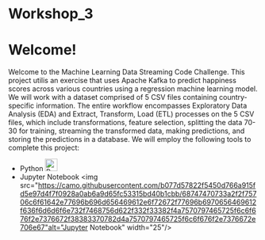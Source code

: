 # Workshop_3
# Welcome!
Welcome to the Machine Learning Data Streaming Code Challenge. This project utilis an exercise that uses Apache Kafka to predict happiness scores across various countries using a regression machine learning model. We will work with a dataset comprised of 5 CSV files containing country-specific information. The entire workflow encompasses Exploratory Data Analysis (EDA) and Extract, Transform, Load (ETL) processes on the 5 CSV files, which include transformations, feature selection, splitting the data 70-30 for training, streaming the transformed data, making predictions, and storing the predictions in a database. We will employ the following tools to complete this project: 
- Python <img src="https://camo.githubusercontent.com/10b1bd6838c581f883d95518a336eea6613b96a55f8b29f7391108633d28c5de/68747470733a2f2f63646e2d69636f6e732d706e672e666c617469636f6e2e636f6d2f3132382f333039382f333039383039302e706e67" alt="Python" width="25"/>
- Jupyter Notebook <img src="https://camo.githubusercontent.com/b077d57822f5450d766a915fd5e97d4f7f0928a0ab6a9d65fc53315bd40b1cbb/68747470733a2f2f75706c6f61642e77696b696d656469612e6f72672f77696b6970656469612f636f6d6d6f6e732f7468756d622f332f33382f4a7570797465725f6c6f676f2e7376672f38383370782d4a7570797465725f6c6f676f2e7376672e706e67"alt="Jupyter Notebook" width="25"/>
